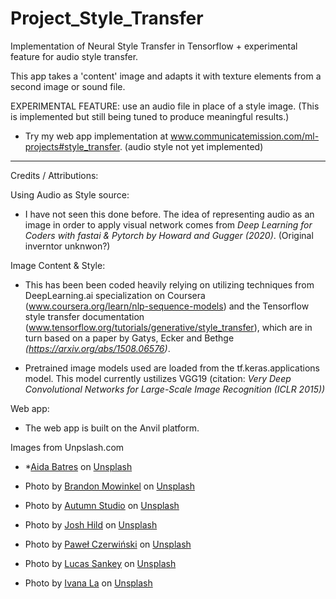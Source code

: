 # Project_Style_Transfer
Implementation of Neural Style Transfer in Tensorflow + experimental feature for audio style transfer.

This app takes a 'content' image and adapts it with texture elements from a second image or sound file.

EXPERIMENTAL FEATURE: use an audio file in place of a style image. (This is implemented but still being tuned to produce meaningful results.)

- Try my web app implementation at www.communicatemission.com/ml-projects#style_transfer. (audio style not yet implemented)


 
-----
Credits / Attributions:

Using Audio as Style source:

- I have not seen this done before. The idea of representing audio as an image in order to apply visual network comes from *Deep Learning for Coders with fastai & Pytorch by Howard and Gugger (2020)*. (Original inverntor unknwon?)

Image Content & Style:

- This has been been coded heavily relying on utilizing techniques from DeepLearning.ai specialization on Coursera (www.coursera.org/learn/nlp-sequence-models) and the Tensorflow style transfer documentation (www.tensorflow.org/tutorials/generative/style_transfer), which are in turn based on a paper by Gatys, Ecker and Bethge *(https://arxiv.org/abs/1508.06576)*. 

- Pretrained image models used are loaded from the tf.keras.applications model. This model currently ustilizes VGG19 (citation: *Very Deep Convolutional Networks for Large-Scale Image Recognition (ICLR 2015))*

Web app:

- The web app is built on the Anvil platform.

Images from Unpslash.com
- *<span><a href="https://unsplash.com/@abm25?utm_source=unsplash&amp;utm_medium=referral&amp;utm_content=creditCopyText">Aida Batres</a> on <a href="https://unsplash.com/@abm25?utm_source=unsplash&amp;utm_medium=referral&amp;utm_content=creditCopyText">Unsplash</a></span>

- <span>Photo by <a href="https://unsplash.com/@bmowinkel?utm_source=unsplash&amp;utm_medium=referral&amp;utm_content=creditCopyText">Brandon Mowinkel</a> on <a href="https://unsplash.com/@bmowinkel?utm_source=unsplash&amp;utm_medium=referral&amp;utm_content=creditCopyText">Unsplash</a></span>

- <span>Photo by <a href="https://unsplash.com/@autumnstudio?utm_source=unsplash&amp;utm_medium=referral&amp;utm_content=creditCopyText">Autumn Studio</a> on <a href="https://unsplash.com/@autumnstudio?utm_source=unsplash&amp;utm_medium=referral&amp;utm_content=creditCopyText">Unsplash</a></span>

- <span>Photo by <a href="https://unsplash.com/@joshhild?utm_source=unsplash&amp;utm_medium=referral&amp;utm_content=creditCopyText">Josh Hild</a> on <a href="https://unsplash.com/?utm_source=unsplash&amp;utm_medium=referral&amp;utm_content=creditCopyText">Unsplash</a></span>

- <span>Photo by <a href="https://unsplash.com/@pawel_czerwinski?utm_source=unsplash&amp;utm_medium=referral&amp;utm_content=creditCopyText">Paweł Czerwiński</a> on <a href="https://unsplash.com/@pawel_czerwinski?utm_source=unsplash&amp;utm_medium=referral&amp;utm_content=creditCopyText">Unsplash</a></span>

- <span>Photo by <a href="https://unsplash.com/@lucassankey?utm_source=unsplash&amp;utm_medium=referral&amp;utm_content=creditCopyText">Lucas Sankey</a> on <a href="https://unsplash.com/@lucassankey?utm_source=unsplash&amp;utm_medium=referral&amp;utm_content=creditCopyText">Unsplash</a></span>

- <span>Photo by <a href="https://unsplash.com/@ivanana?utm_source=unsplash&amp;utm_medium=referral&amp;utm_content=creditCopyText">Ivana La</a> on <a href="https://unsplash.com/@ivanana?utm_source=unsplash&amp;utm_medium=referral&amp;utm_content=creditCopyText">Unsplash</a></span>
